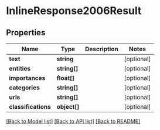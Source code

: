 # InlineResponse2006Result

## Properties
Name | Type | Description | Notes
------------ | ------------- | ------------- | -------------
**text** | **string** |  | [optional] 
**entities** | **string[]** |  | [optional] 
**importances** | **float[]** |  | [optional] 
**categories** | **string[]** |  | [optional] 
**urls** | **string[]** |  | [optional] 
**classifications** | **object[]** |  | [optional] 

[[Back to Model list]](../README.md#documentation-for-models) [[Back to API list]](../README.md#documentation-for-api-endpoints) [[Back to README]](../README.md)


